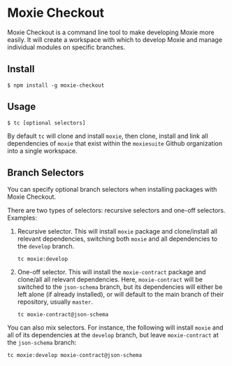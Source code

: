 # Moxie Checkout

Moxie Checkout is a command line tool to make developing Moxie more easily. It will create a workspace with which to develop Moxie and manage individual modules on specific branches.

## Install

```
$ npm install -g moxie-checkout
```

## Usage

```
$ tc [optional selectors]
```

By default `tc` will clone and install `moxie`, then clone, install and link all dependencies of `moxie` that exist within the `moxiesuite` Github organization into a single workspace. 

## Branch Selectors

You can specify optional branch selectors when installing packages with Moxie Checkout.

There are two types of selectors: recursive selectors and one-off selectors. Examples:

1. Recursive selector. This will install `moxie` package and clone/install all relevant dependencies, switching both `moxie` and all dependencies to the `develop` branch.

    ```
    tc moxie:develop
    ```

2. One-off selector. This will install the `moxie-contract` package and clone/all all relevant dependencies. Here, `moxie-contract` will be switched to the `json-schema` branch, but its dependencies will either be left alone (if already installed), or will default to the main branch of their repository, usually `master`.  

    ```
    tc moxie-contract@json-schema
    ```
    
You can also mix selectors. For instance, the following will install `moxie` and all of its dependencies at the `develop` branch, but leave `moxie-contract` at the `json-schema` branch:

```
tc moxie:develop moxie-contract@json-schema
```
